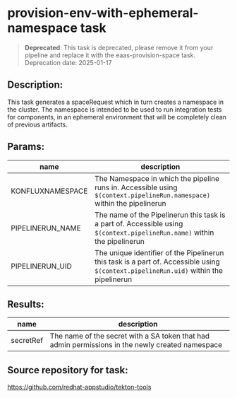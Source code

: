# provision-env-with-ephemeral-namespace task

> **Deprecated**: This task is deprecated, please remove it from your pipeline and
  replace it with the eaas-provision-space task. Deprecation date: 2025-01-17

## Description:
This task generates a spaceRequest which in turn creates a namespace in the cluster.
The namespace is intended to be used to run integration tests for components, in
an ephemeral environment that will be completely clean of previous artifacts.


## Params:

| name            | description                                                       |
|-----------------|-------------------------------------------------------------------|
| KONFLUXNAMESPACE | The Namespace in which the pipeline runs in. Accessible using `$(context.pipelineRun.namespace)` within the pipelinerun   |
| PIPELINERUN_NAME | The name of the Pipelinerun this task is a part of. Accessible using `$(context.pipelineRun.name)` within the pipelinerun |
| PIPELINERUN_UID | The unique identifier of the Pipelinerun this task is a part of. Accessible using `$(context.pipelineRun.uid)` within the pipelinerun |


## Results:

| name       | description                                                             |
|-------------------|------------------------------------------------------------------|
| secretRef  | The name of the secret with a SA token that had admin permissions in the newly created namespace |


## Source repository for task:
https://github.com/redhat-appstudio/tekton-tools
